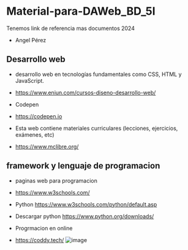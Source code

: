 # Material-para-DAWeb_BD_5I
Tenemos link de referencia mas documentos 2024
- Angel Pérez
## Desarrollo web 
- desarrollo web en tecnologías fundamentales como CSS, HTML y JavaScript.
- https://www.eniun.com/cursos-diseno-desarrollo-web/

-  Codepen
-  https://codepen.io

-  Esta web contiene materiales curriculares (lecciones, ejercicios, exámenes, etc)
-  https://www.mclibre.org/

  ## framework y lenguaje de programacion
-  paginas web para programacion
-  https://www.w3schools.com/
-  Python https://www.w3schools.com/python/default.asp
-  Descargar python https://www.python.org/downloads/

-  Progrmacion en online
-  https://coddy.tech/
![image](https://github.com/user-attachments/assets/bcc1c054-fd7a-4808-9ade-e8c392bc76e0)

